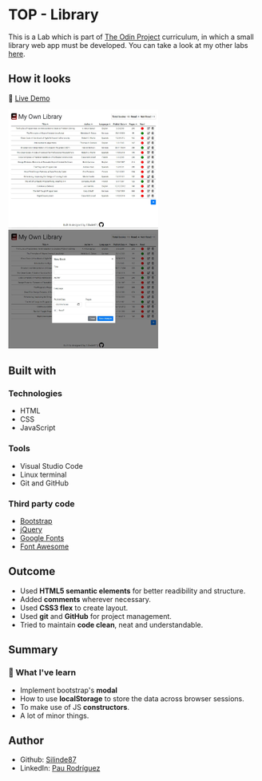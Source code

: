 # TOP - Library

This is a Lab which is part of [The Odin Project](https://www.theodinproject.com/paths/full-stack-javascript) curriculum, in which a small library web app must be developed. You can take a look at my other labs [here](https://github.com/Silinde87?tab=repositories&q=top).

## How it looks

🔗 [Live Demo](https://silinde87.github.io/top-library/)

<a href="https://github.com/Silinde87/repo-media/blob/main/images/screen-library1.jpg?raw=true" target="_blank">
<img src="https://github.com/Silinde87/repo-media/blob/main/images/screen-library1.jpg?raw=true" width="300px" height="238px">
</a>

<a href="https://github.com/Silinde87/repo-media/blob/main/images/screen-library2.jpg?raw=true" target="_blank">
<img src="https://github.com/Silinde87/repo-media/blob/main/images/screen-library2.jpg?raw=true" width="300px" height="238px">
</a>
<br>

## Built with

### Technologies

* HTML
* CSS
* JavaScript

### Tools

* Visual Studio Code
* Linux terminal
* Git and GitHub

### Third party code

* [Bootstrap](https://getbootstrap.com/docs/5.0/getting-started/introduction/)
* [jQuery](https://jquery.com/)
* [Google Fonts](https://fonts.google.com/)
* [Font Awesome](https://fontawesome.com/)

## Outcome

* Used **HTML5 semantic elements** for better readibility and structure.
* Added **comments** wherever necessary.
* Used **CSS3 flex** to create layout.
* Used **git** and **GitHub** for project management.
* Tried to maintain **code clean**, neat and understandable.

## Summary

### 🚀 What I've learn

* Implement bootstrap's **modal**
* How to use **localStorage** to store the data across browser sessions.
* To make use of JS **constructors**.
* A lot of minor things.

## Author

* Github: [Silinde87](https://github.com/Silinde87)
* LinkedIn: [Pau Rodríguez](https://www.linkedin.com/in/paurodriguezmolina/)
